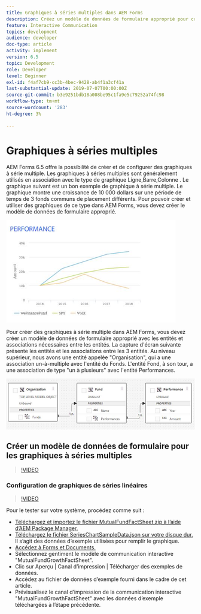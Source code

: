 ```yaml
---
title: Graphiques à séries multiples dans AEM Forms
description: Créez un modèle de données de formulaire approprié pour créer des graphiques à série multiple dans les documents de canal papier et web.
feature: Interactive Communication
topics: development
audience: developer
doc-type: article
activity: implement
version: 6.5
topic: Development
role: Developer
level: Beginner
exl-id: f4af7cb9-cc3b-4bec-9428-ab4f1a3cf41a
last-substantial-update: 2019-07-07T00:00:00Z
source-git-commit: b3e9251bdb18a008be95c1fa9e5c79252a74fc98
workflow-type: tm+mt
source-wordcount: '283'
ht-degree: 3%

---
```


# Graphiques à séries multiples

AEM Forms 6.5 offre la possibilité de créer et de configurer des graphiques à série multiple. Les graphiques à séries multiples sont généralement utilisés en association avec le type de graphique Ligne,Barre,Colonne . Le graphique suivant est un bon exemple de graphique à série multiple. Le graphique montre une croissance de 10 000 dollars sur une période de temps de 3 fonds communs de placement différents. Pour pouvoir créer et utiliser des graphiques de ce type dans AEM Forms, vous devez créer le modèle de données de formulaire approprié.

![Graphique à plusieurs séries](assets/seriescharts.jfif)

Pour créer des graphiques à série multiple dans AEM Forms, vous devez créer un modèle de données de formulaire approprié avec les entités et associations nécessaires entre les entités. La capture d&#39;écran suivante présente les entités et les associations entre les 3 entités. Au niveau supérieur, nous avons une entité appelée &quot;Organisation&quot;, qui a une association un-à-multiple avec l&#39;entité du Fonds. L&#39;entité Fond, à son tour, a une association de type &quot;un à plusieurs&quot; avec l&#39;entité Performances.

![Modèle de données de formulaire](assets/formdatamodel.jfif)

## Créer un modèle de données de formulaire pour les graphiques à séries multiples

>[!VIDEO](https://video.tv.adobe.com/v/26352?quality=12&learn=on)

### Configuration de graphiques de séries linéaires

>[!VIDEO](https://video.tv.adobe.com/v/26353?quality=12&learn=on)

Pour le tester sur votre système, procédez comme suit :

* [Téléchargez et importez le fichier MutualFundFactSheet.zip à l’aide d’AEM Package Manager.](assets/mutualfundfactsheet.zip)
* [Téléchargez le fichier SeriesChartSampleData.json sur votre disque dur.](assets/serieschartsampledata.json) Il s’agit des données d’exemple utilisées pour remplir le graphique.
* [Accédez à Forms et Documents.](http://localhost:4502/aem/forms.html/content/dam/formsanddocuments)
* Sélectionnez gentiment le modèle de communication interactive &quot;MutualFundGrowthFactSheet&quot;.
* Clic sur Aperçu | Canal d’impression | Télécharger des exemples de données.
* Accédez au fichier de données d’exemple fourni dans le cadre de cet article.
* Prévisualisez le canal d’impression de la communication interactive &quot;MutualFundGrowthFactSheet&quot; avec les données d’exemple téléchargées à l’étape précédente.
